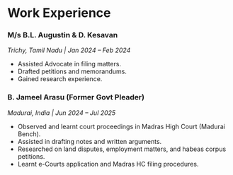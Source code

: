 # Work Experience

### M/s B.L. Augustin & D. Kesavan  
*Trichy, Tamil Nadu | Jan 2024 – Feb 2024*  
- Assisted Advocate in filing matters.  
- Drafted petitions and memorandums.  
- Gained research experience.  

### B. Jameel Arasu (Former Govt Pleader)  
*Madurai, India | Jun 2024 – Jul 2025*  
- Observed and learnt court proceedings in Madras High Court (Madurai Bench).  
- Assisted in drafting notes and written arguments.  
- Researched on land disputes, employment matters, and habeas corpus petitions.  
- Learnt e-Courts application and Madras HC filing procedures.  
